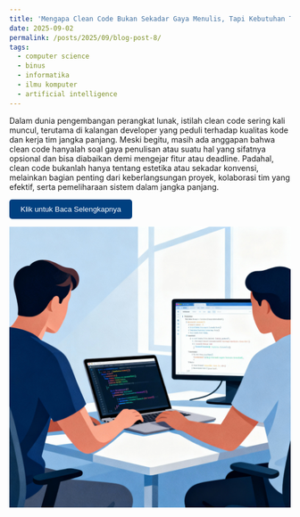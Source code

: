 ```yaml
---
title: 'Mengapa Clean Code Bukan Sekadar Gaya Menulis, Tapi Kebutuhan Tim'
date: 2025-09-02
permalink: /posts/2025/09/blog-post-8/
tags:
  - computer science
  - binus
  - informatika
  - ilmu komputer
  - artificial intelligence
---
```


Dalam dunia pengembangan perangkat lunak, istilah clean code sering kali muncul, terutama di kalangan developer yang peduli terhadap kualitas kode dan kerja tim jangka panjang. Meski begitu, masih ada anggapan bahwa clean code hanyalah soal gaya penulisan atau suatu hal yang sifatnya opsional dan bisa diabaikan demi mengejar fitur atau deadline. Padahal, clean code bukanlah hanya tentang estetika atau sekadar konvensi, melainkan bagian penting dari keberlangsungan proyek, kolaborasi tim yang efektif, serta pemeliharaan sistem dalam jangka panjang.


<a href="https://socs.binus.ac.id/2025/09/02/mengapa-clean-code-bukan-sekadar-gaya-menulis-tapi-kebutuhan-tim/" target="_blank">
  <button 
    style="padding: 10px 20px; background-color: #004080; color: white; border: none; border-radius: 5px; cursor: pointer; transition: background-color 0.3s;" 
    onmouseover="this.style.backgroundColor='#0059b3'" 
    onmouseout="this.style.backgroundColor='#004080'">
    Klik untuk Baca Selengkapnya
  </button>
</a>


![Alt Text](/images/blog-8.png "Mengapa Clean Code Bukan Sekadar Gaya Menulis, Tapi Kebutuhan Tim")



<!-- ## What is Artificial Intelligence?

Artificial Intelligence refers to the simulation of human intelligence in machines programmed to think and learn. It encompasses various subfields, such as:
- **Machine Learning (ML)**: Algorithms that enable systems to learn from data.
- **Natural Language Processing (NLP)**: The ability of machines to understand and generate human language.
- **Computer Vision (CV)**: Teaching machines to interpret and analyze visual data.

## Applications of AI

AI has numerous applications across industries:
1. **Healthcare**: Assisting in diagnosis, drug discovery, and personalized treatments.
2. **Finance**: Fraud detection, algorithmic trading, and risk assessment.
3. **Transportation**: Autonomous vehicles and traffic management systems.

## The Future of AI

As AI continues to evolve, it poses both opportunities and challenges. Ethical considerations, data privacy, and potential job displacement are critical issues that need to be addressed as we integrate AI into society.

Stay tuned for more insights into AI and its impact on our future. -->
